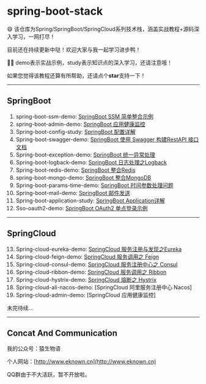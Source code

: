 # spring-boot-stack
:smile: 该仓库为Spring/SpringBoot/SpringCloud系列技术栈，涵盖实战教程+源码深入学习，一网打尽！

目前还在持续更新中哒！欢迎大家与我一起学习进步鸭！

:tipping_hand_man: demo表示实战示例，study表示知识点的深入学习，还请注意哦！

如果您觉得该教程还算有所帮助，还请点个**star**支持一下！



---

## SpringBoot

1. spring-boot-ssm-demo: [SpringBoot SSM 简单整合示例](http://www.eknown.cn/index.php/spring-boot/ssm-simple.html)
2. spring-boot-admin-demo: [SpringBoot 应用健康监控](http://www.eknown.cn/index.php/spring-boot/spring-boot-admin.html)
3. Spring-boot-config-study: [SpringBoot 配置详解](http://www.eknown.cn/index.php/spring-boot/config.html)
4. Spring-boot-swagger-demo: [SpringBoot 使用 Swagger 构建RestAPI 接口文档](http://www.eknown.cn/index.php/default/spring-boot-swagger.html)
5. Spring-boot-exception-demo: [SpringBoot 统一异常处理](http://www.eknown.cn/index.php/spring-boot/exception-handler.html)
6. Spring-boot-logback-demo: [SpringBoot 日志处理之Logback](http://www.eknown.cn/index.php/spring-boot/logback.html)
7. Spring-boot-redis-demo: [SpringBoot 整合Redis](http://www.eknown.cn/index.php/spring-boot/spring-boot-redis.html)
8. spring-boot-mongo-demo: [SpringBoot 整合MongoDB](http://www.eknown.cn/index.php/spring-boot/spring-boot-mongodb.html)
9. Spring-boot-params-time-demo: [SpringBoot 时间参数处理问题](http://www.eknown.cn/index.php/spring-boot/params-time.html)
10. Spring-boot-mail-demo: [SpringBoot 邮件发送](http://www.eknown.cn/index.php/spring-boot/email.html)
11. Spring-boot-application-study: [SpringBoot Application详解](http://www.eknown.cn/index.php/spring-boot/spring-boot-application.html)
12. Sso-oauth2-demo: [SpringBoot OAuth2 单点登录示例](http://www.eknown.cn/index.php/spring-boot/oauth2-sso.html)


---

## SpringCloud

13. Spring-cloud-eureka-demo: [SpringCloud 服务注册与发现之Eureka](http://www.eknown.cn/index.php/SpringCloud/eureka.html)
14. Spring-cloud-feign-demo: [SpringCloud 服务调用之 Feign](http://www.eknown.cn/index.php/SpringCloud/feign.html)
15. Spring-cloud-consul-demo: [SpringCloud 服务注册中心之 Consul](http://www.eknown.cn/index.php/SpringCloud/consul.html)
16. Spring-cloud-ribbon-demo: [SpringCloud 服务调用之 Ribbon](http://www.eknown.cn/index.php/SpringCloud/ribbon.html)
17. Spring-cloud-hystrix-demo: [SpringCloud 熔断之 Hystrix](http://www.eknown.cn/index.php/SpringCloud/hystrix.html)
18. Spring-cloud-ali-nacos-demo: [SpringCloud 阿里服务注册中心 Nacos]
19. Spring-cloud-admin-demo: [SpringCloud 应用健康监控]

未完待续...

---



## Concat And Communication

我的公众号：猿生物语

个人网站：[http://www.eknown.cn](http://www.eknown.cn)

QQ群由于不大活跃，暂不开放啦。